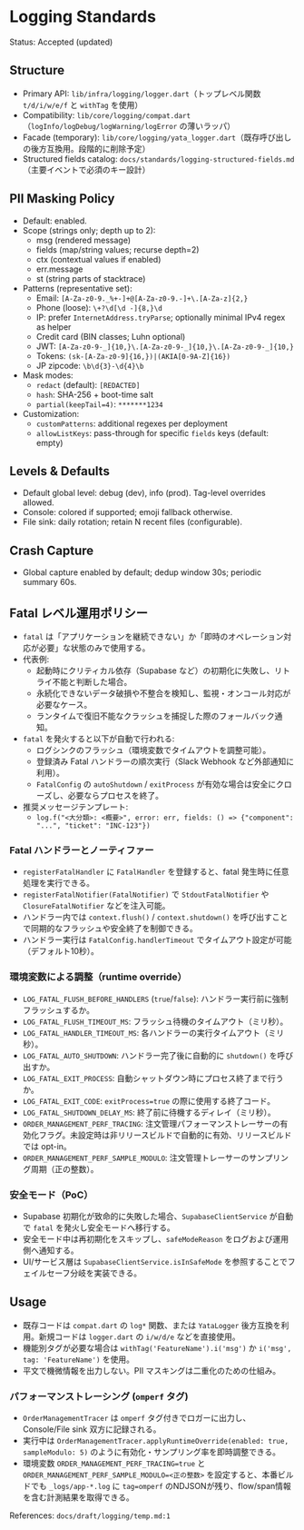 # Logging Standards

Status: Accepted (updated)

## Structure
- Primary API: `lib/infra/logging/logger.dart`（トップレベル関数 `t/d/i/w/e/f` と `withTag` を使用）
- Compatibility: `lib/core/logging/compat.dart`（`logInfo/logDebug/logWarning/logError` の薄いラッパ）
- Facade (temporary): `lib/core/logging/yata_logger.dart`（既存呼び出しの後方互換用。段階的に削除予定）
- Structured fields catalog: `docs/standards/logging-structured-fields.md`（主要イベントで必須のキー設計）

## PII Masking Policy
- Default: enabled.
- Scope (strings only; depth up to 2):
  - msg (rendered message)
  - fields (map/string values; recurse depth=2)
  - ctx (contextual values if enabled)
  - err.message
  - st (string parts of stacktrace)
- Patterns (representative set):
  - Email: `[A-Za-z0-9._%+-]+@[A-Za-z0-9.-]+\.[A-Za-z]{2,}`
  - Phone (loose): `\+?\d[\d -]{8,}\d`
  - IP: prefer `InternetAddress.tryParse`; optionally minimal IPv4 regex as helper
  - Credit card (BIN classes; Luhn optional)
  - JWT: `[A-Za-z0-9-_]{10,}\.[A-Za-z0-9-_]{10,}\.[A-Za-z0-9-_]{10,}`
  - Tokens: `(sk-[A-Za-z0-9]{16,})|(AKIA[0-9A-Z]{16})`
  - JP zipcode: `\b\d{3}-\d{4}\b`
- Mask modes:
  - `redact` (default): `[REDACTED]`
  - `hash`: SHA-256 + boot-time salt
  - `partial(keepTail=4)`: `*******1234`
- Customization:
  - `customPatterns`: additional regexes per deployment
  - `allowListKeys`: pass-through for specific `fields` keys (default: empty)

## Levels & Defaults
- Default global level: debug (dev), info (prod). Tag-level overrides allowed.
- Console: colored if supported; emoji fallback otherwise.
- File sink: daily rotation; retain N recent files (configurable).

## Crash Capture
- Global capture enabled by default; dedup window 30s; periodic summary 60s.

## Fatal レベル運用ポリシー
- `fatal` は「アプリケーションを継続できない」か「即時のオペレーション対応が必要」な状態のみで使用する。
- 代表例:
  - 起動時にクリティカル依存（Supabase など）の初期化に失敗し、リトライ不能と判断した場合。
  - 永続化できないデータ破損や不整合を検知し、監視・オンコール対応が必要なケース。
  - ランタイムで復旧不能なクラッシュを捕捉した際のフォールバック通知。
- `fatal` を発火すると以下が自動で行われる:
  - ログシンクのフラッシュ（環境変数でタイムアウトを調整可能）。
  - 登録済み Fatal ハンドラーの順次実行（Slack Webhook など外部通知に利用）。
  - `FatalConfig` の `autoShutdown` / `exitProcess` が有効な場合は安全にクローズし、必要ならプロセスを終了。
- 推奨メッセージテンプレート:
  - `log.f("<大分類>: <概要>", error: err, fields: () => {"component": "...", "ticket": "INC-123"})`

### Fatal ハンドラーとノーティファー
- `registerFatalHandler` に `FatalHandler` を登録すると、fatal 発生時に任意処理を実行できる。
- `registerFatalNotifier(FatalNotifier)` で `StdoutFatalNotifier` や `ClosureFatalNotifier` などを注入可能。
- ハンドラー内では `context.flush()` / `context.shutdown()` を呼び出すことで同期的なフラッシュや安全終了を制御できる。
- ハンドラー実行は `FatalConfig.handlerTimeout` でタイムアウト設定が可能（デフォルト10秒）。

### 環境変数による調整（runtime override）
- `LOG_FATAL_FLUSH_BEFORE_HANDLERS` (`true`/`false`): ハンドラー実行前に強制フラッシュするか。
- `LOG_FATAL_FLUSH_TIMEOUT_MS`: フラッシュ待機のタイムアウト（ミリ秒）。
- `LOG_FATAL_HANDLER_TIMEOUT_MS`: 各ハンドラーの実行タイムアウト（ミリ秒）。
- `LOG_FATAL_AUTO_SHUTDOWN`: ハンドラー完了後に自動的に `shutdown()` を呼び出すか。
- `LOG_FATAL_EXIT_PROCESS`: 自動シャットダウン時にプロセス終了まで行うか。
- `LOG_FATAL_EXIT_CODE`: `exitProcess=true` の際に使用する終了コード。
- `LOG_FATAL_SHUTDOWN_DELAY_MS`: 終了前に待機するディレイ（ミリ秒）。
- `ORDER_MANAGEMENT_PERF_TRACING`: 注文管理パフォーマンストレーサーの有効化フラグ。未設定時は非リリースビルドで自動的に有効、リリースビルドでは opt-in。
- `ORDER_MANAGEMENT_PERF_SAMPLE_MODULO`: 注文管理トレーサーのサンプリング周期（正の整数）。

### 安全モード（PoC）
- Supabase 初期化が致命的に失敗した場合、`SupabaseClientService` が自動で `fatal` を発火し安全モードへ移行する。
- 安全モード中は再初期化をスキップし、`safeModeReason` をログおよび運用側へ通知する。
- UI/サービス層は `SupabaseClientService.isInSafeMode` を参照することでフェイルセーフ分岐を実装できる。

## Usage
- 既存コードは `compat.dart` の `log*` 関数、または `YataLogger` 後方互換を利用。新規コードは `logger.dart` の `i/w/d/e` などを直接使用。
- 機能別タグが必要な場合は `withTag('FeatureName').i('msg')` か `i('msg', tag: 'FeatureName')` を使用。
- 平文で機微情報を出力しない。PII マスキングは二重化のための仕組み。

### パフォーマンストレーシング (`omperf` タグ)
- `OrderManagementTracer` は `omperf` タグ付きでロガーに出力し、Console/File sink 双方に記録される。
- 実行中は `OrderManagementTracer.applyRuntimeOverride(enabled: true, sampleModulo: 5)` のように有効化・サンプリング率を即時調整できる。
- 環境変数 `ORDER_MANAGEMENT_PERF_TRACING=true` と `ORDER_MANAGEMENT_PERF_SAMPLE_MODULO=<正の整数>` を設定すると、本番ビルドでも `_logs/app-*.log` に `tag=omperf` のNDJSONが残り、flow/span情報を含む計測結果を取得できる。

References: `docs/draft/logging/temp.md:1`
